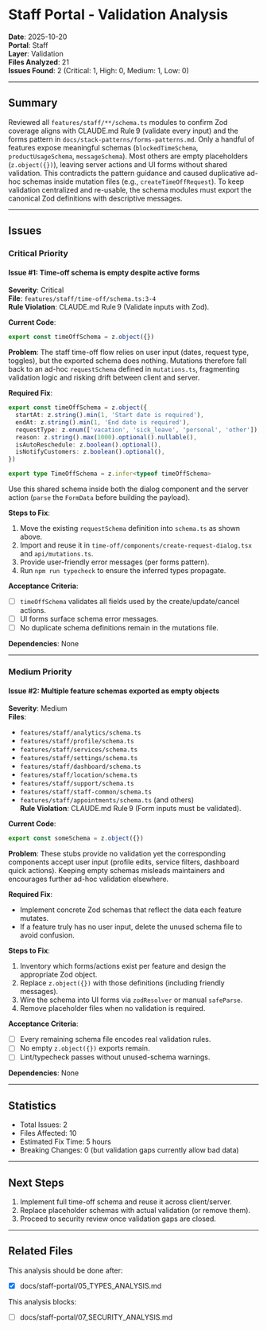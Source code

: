 # Staff Portal - Validation Analysis

**Date**: 2025-10-20  
**Portal**: Staff  
**Layer**: Validation  
**Files Analyzed**: 21  
**Issues Found**: 2 (Critical: 1, High: 0, Medium: 1, Low: 0)

---

## Summary

Reviewed all `features/staff/**/schema.ts` modules to confirm Zod coverage aligns with CLAUDE.md Rule 9 (validate every input) and the forms pattern in `docs/stack-patterns/forms-patterns.md`. Only a handful of features expose meaningful schemas (`blockedTimeSchema`, `productUsageSchema`, `messageSchema`). Most others are empty placeholders (`z.object({})`), leaving server actions and UI forms without shared validation. This contradicts the pattern guidance and caused duplicative ad-hoc schemas inside mutation files (e.g., `createTimeOffRequest`). To keep validation centralized and re-usable, the schema modules must export the canonical Zod definitions with descriptive messages.

---

## Issues

### Critical Priority

#### Issue #1: Time-off schema is empty despite active forms
**Severity**: Critical  
**File**: `features/staff/time-off/schema.ts:3-4`  
**Rule Violation**: CLAUDE.md Rule 9 (Validate inputs with Zod).

**Current Code**:
```ts
export const timeOffSchema = z.object({})
```

**Problem**:
The staff time-off flow relies on user input (dates, request type, toggles), but the exported schema does nothing. Mutations therefore fall back to an ad-hoc `requestSchema` defined in `mutations.ts`, fragmenting validation logic and risking drift between client and server.

**Required Fix**:
```ts
export const timeOffSchema = z.object({
  startAt: z.string().min(1, 'Start date is required'),
  endAt: z.string().min(1, 'End date is required'),
  requestType: z.enum(['vacation', 'sick_leave', 'personal', 'other']),
  reason: z.string().max(1000).optional().nullable(),
  isAutoReschedule: z.boolean().optional(),
  isNotifyCustomers: z.boolean().optional(),
})

export type TimeOffSchema = z.infer<typeof timeOffSchema>
```
Use this shared schema inside both the dialog component and the server action (`parse` the `FormData` before building the payload).

**Steps to Fix**:
1. Move the existing `requestSchema` definition into `schema.ts` as shown above.  
2. Import and reuse it in `time-off/components/create-request-dialog.tsx` and `api/mutations.ts`.  
3. Provide user-friendly error messages (per forms pattern).  
4. Run `npm run typecheck` to ensure the inferred types propagate.

**Acceptance Criteria**:
- [ ] `timeOffSchema` validates all fields used by the create/update/cancel actions.  
- [ ] UI forms surface schema error messages.  
- [ ] No duplicate schema definitions remain in the mutations file.

**Dependencies**: None

---

### Medium Priority

#### Issue #2: Multiple feature schemas exported as empty objects
**Severity**: Medium  
**Files**:  
- `features/staff/analytics/schema.ts`  
- `features/staff/profile/schema.ts`  
- `features/staff/services/schema.ts`  
- `features/staff/settings/schema.ts`  
- `features/staff/dashboard/schema.ts`  
- `features/staff/location/schema.ts`  
- `features/staff/support/schema.ts`  
- `features/staff/staff-common/schema.ts`  
- `features/staff/appointments/schema.ts` (and others)  
**Rule Violation**: CLAUDE.md Rule 9 (Form inputs must be validated).

**Current Code**:
```ts
export const someSchema = z.object({})
```

**Problem**:
These stubs provide no validation yet the corresponding components accept user input (profile edits, service filters, dashboard quick actions). Keeping empty schemas misleads maintainers and encourages further ad-hoc validation elsewhere.

**Required Fix**:
- Implement concrete Zod schemas that reflect the data each feature mutates.  
- If a feature truly has no user input, delete the unused schema file to avoid confusion.

**Steps to Fix**:
1. Inventory which forms/actions exist per feature and design the appropriate Zod object.  
2. Replace `z.object({})` with those definitions (including friendly messages).  
3. Wire the schema into UI forms via `zodResolver` or manual `safeParse`.  
4. Remove placeholder files when no validation is required.

**Acceptance Criteria**:
- [ ] Every remaining schema file encodes real validation rules.  
- [ ] No empty `z.object({})` exports remain.  
- [ ] Lint/typecheck passes without unused-schema warnings.

**Dependencies**: None

---

## Statistics

- Total Issues: 2  
- Files Affected: 10  
- Estimated Fix Time: 5 hours  
- Breaking Changes: 0 (but validation gaps currently allow bad data)

---

## Next Steps

1. Implement full time-off schema and reuse it across client/server.  
2. Replace placeholder schemas with actual validation (or remove them).  
3. Proceed to security review once validation gaps are closed.

---

## Related Files

This analysis should be done after:
- [x] docs/staff-portal/05_TYPES_ANALYSIS.md

This analysis blocks:
- [ ] docs/staff-portal/07_SECURITY_ANALYSIS.md


